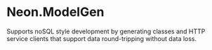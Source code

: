 ﻿Neon.ModelGen
============

Supports noSQL style development by generating classes and HTTP service clients that support data round-tripping without data loss.

